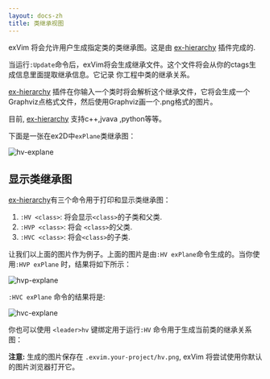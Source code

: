```yaml
---
layout: docs-zh
title: 类继承视图
---
```


exVim 将会允许用户生成指定类的类继承图。这是由 [ex-hierarchy](http://github.com/exvim/ex-hierarchy) 插件完成的. 

当运行`:Update`命令后，exVim将会生成继承文件。这个文件将会从你的ctags生成信息里面提取继承信息。它记录
你工程中类的继承关系。

[ex-hierarchy](http://github.com/exvim/ex-hierarchy) 插件在你输入一个类时将会解析这个继承文件，它将会生成一个
Graphviz点格式文件，然后使用Graphviz画一个.png格式的图片。

目前, [ex-hierarchy](http://github.com/exvim/ex-hierarchy) 支持c++,jvava ,python等等。

下面是一张在ex2D中`exPlane`类继承图：

![hv-explane]({{site.url}}/docs/images/hv-explane.png)

## 显示类继承图

[ex-hierarchy](http://github.com/exvim/ex-hierarchy)有三个命令用于打印和显示类继承图：

 1. `:HV <class>`: 将会显示`<class>`的子类和父类. 
 1. `:HVP <class>`: 将会 `<class>`的父类.
 1. `:HVC <class>`: 将会`<class>`的子类.

让我们以上面的图片作为例子。上面的图片是由`:HV exPlane`命令生成的。当你使用`:HVP exPlane`
时，结果将如下所示：

![hvp-explane]({{site.url}}/docs/images/hvp-explane.png)

`:HVC exPlane` 命令的结果将是:

![hvc-explane]({{site.url}}/docs/images/hvc-explane.png)

你也可以使用 `<leader>hv` 键绑定用于运行`:HV` 命令用于生成当前类的继承关系图：

**注意:** 生成的图片保存在 `.exvim.your-project/hv.png`, exVim 将尝试使用你默认的图片浏览器打开它。
